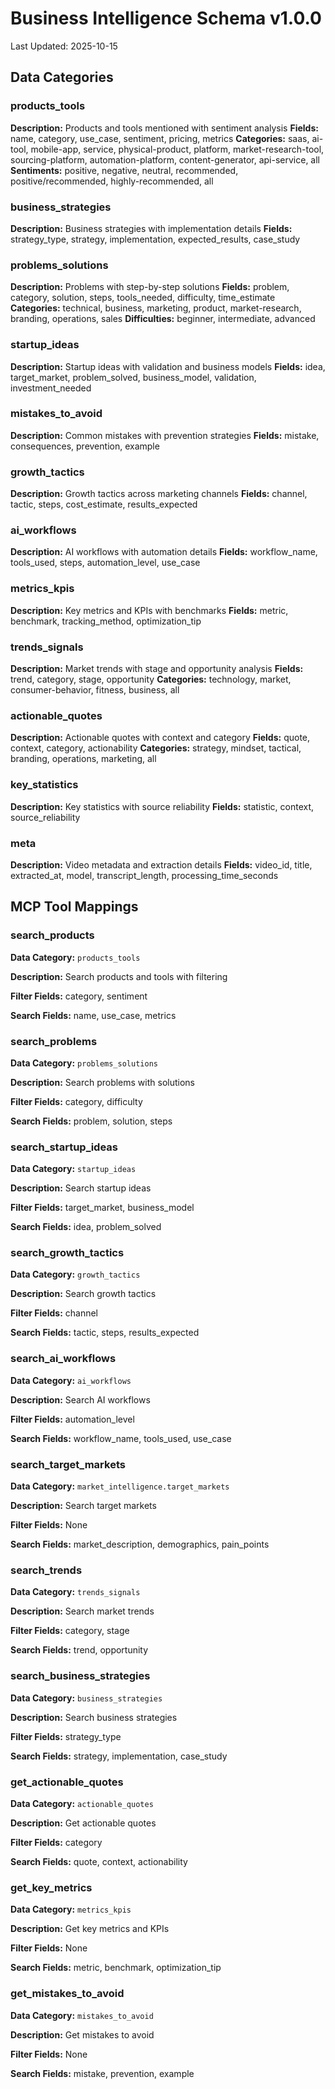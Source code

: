 # Business Intelligence Schema v1.0.0
Last Updated: 2025-10-15

## Data Categories

### products_tools
**Description:** Products and tools mentioned with sentiment analysis
**Fields:** name, category, use_case, sentiment, pricing, metrics
**Categories:** saas, ai-tool, mobile-app, service, physical-product, platform, market-research-tool, sourcing-platform, automation-platform, content-generator, api-service, all
**Sentiments:** positive, negative, neutral, recommended, positive/recommended, highly-recommended, all

### business_strategies
**Description:** Business strategies with implementation details
**Fields:** strategy_type, strategy, implementation, expected_results, case_study

### problems_solutions
**Description:** Problems with step-by-step solutions
**Fields:** problem, category, solution, steps, tools_needed, difficulty, time_estimate
**Categories:** technical, business, marketing, product, market-research, branding, operations, sales
**Difficulties:** beginner, intermediate, advanced

### startup_ideas
**Description:** Startup ideas with validation and business models
**Fields:** idea, target_market, problem_solved, business_model, validation, investment_needed

### mistakes_to_avoid
**Description:** Common mistakes with prevention strategies
**Fields:** mistake, consequences, prevention, example

### growth_tactics
**Description:** Growth tactics across marketing channels
**Fields:** channel, tactic, steps, cost_estimate, results_expected

### ai_workflows
**Description:** AI workflows with automation details
**Fields:** workflow_name, tools_used, steps, automation_level, use_case

### metrics_kpis
**Description:** Key metrics and KPIs with benchmarks
**Fields:** metric, benchmark, tracking_method, optimization_tip

### trends_signals
**Description:** Market trends with stage and opportunity analysis
**Fields:** trend, category, stage, opportunity
**Categories:** technology, market, consumer-behavior, fitness, business, all

### actionable_quotes
**Description:** Actionable quotes with context and category
**Fields:** quote, context, category, actionability
**Categories:** strategy, mindset, tactical, branding, operations, marketing, all

### key_statistics
**Description:** Key statistics with source reliability
**Fields:** statistic, context, source_reliability

### meta
**Description:** Video metadata and extraction details
**Fields:** video_id, title, extracted_at, model, transcript_length, processing_time_seconds


## MCP Tool Mappings

### search_products
**Data Category:** `products_tools`

**Description:** Search products and tools with filtering

**Filter Fields:** category, sentiment

**Search Fields:** name, use_case, metrics

### search_problems
**Data Category:** `problems_solutions`

**Description:** Search problems with solutions

**Filter Fields:** category, difficulty

**Search Fields:** problem, solution, steps

### search_startup_ideas
**Data Category:** `startup_ideas`

**Description:** Search startup ideas

**Filter Fields:** target_market, business_model

**Search Fields:** idea, problem_solved

### search_growth_tactics
**Data Category:** `growth_tactics`

**Description:** Search growth tactics

**Filter Fields:** channel

**Search Fields:** tactic, steps, results_expected

### search_ai_workflows
**Data Category:** `ai_workflows`

**Description:** Search AI workflows

**Filter Fields:** automation_level

**Search Fields:** workflow_name, tools_used, use_case

### search_target_markets
**Data Category:** `market_intelligence.target_markets`

**Description:** Search target markets

**Filter Fields:** None

**Search Fields:** market_description, demographics, pain_points

### search_trends
**Data Category:** `trends_signals`

**Description:** Search market trends

**Filter Fields:** category, stage

**Search Fields:** trend, opportunity

### search_business_strategies
**Data Category:** `business_strategies`

**Description:** Search business strategies

**Filter Fields:** strategy_type

**Search Fields:** strategy, implementation, case_study

### get_actionable_quotes
**Data Category:** `actionable_quotes`

**Description:** Get actionable quotes

**Filter Fields:** category

**Search Fields:** quote, context, actionability

### get_key_metrics
**Data Category:** `metrics_kpis`

**Description:** Get key metrics and KPIs

**Filter Fields:** None

**Search Fields:** metric, benchmark, optimization_tip

### get_mistakes_to_avoid
**Data Category:** `mistakes_to_avoid`

**Description:** Get mistakes to avoid

**Filter Fields:** None

**Search Fields:** mistake, prevention, example

